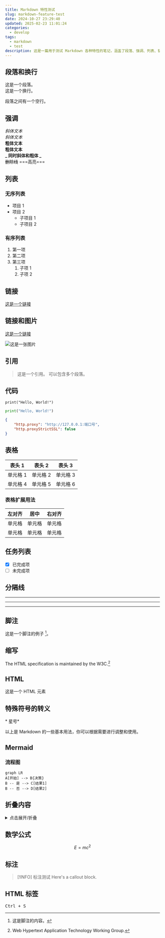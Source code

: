 ```yaml
---
title: Markdown 特性测试
slug: markdown-feature-test
date: 2024-10-27 23:29:40
updated: 2025-02-23 11:01:24
categories:
  - develop
tags:
  - markdown
  - test
description: 这是一篇用于测试 Markdown 各种特性的笔记，涵盖了段落、强调、列表、链接、图片、引用、代码、表格、任务列表、分隔线、脚注、缩写、HTML、特殊符号转义、Mermaid 流程图、折叠内容、数学公式、标注和 HTML 标签等。
---
```


## 段落和换行

这是一个段落。  
这是一个换行。

段落之间有一个空行。

## 强调

*斜体文本*  
*斜体文本*  
**粗体文本**  
**粗体文本**  
**_ 同时斜体和粗体 _**  
~~删除线~~
===高亮===

## 列表

### 无序列表

- 项目 1
- 项目 2
  - 子项目 1
  - 子项目 2

### 有序列表

1. 第一项
2. 第二项
3. 第三项
   1. 子项 1
   2. 子项 2

## 链接

[这是一个链接](http://www.example.com)

## 链接和图片

[这是一个链接](https://www.example.com "链接标题")

![这是一张图片](20250223110702978.png "图片标题")

## 引用

> 这是一个引用。
> 可以包含多个段落。

## 代码

`print("Hello, World!")`

```python
print("Hello, World!")
```

```json:settings.json
{
    "http.proxy": "http://127.0.0.1:端口号",
    "http.proxyStrictSSL": false
}
```

## 表格

| 表头 1 | 表头 2 | 表头 3 |
|-------|-------|-------|
| 单元格 1 | 单元格 2 | 单元格 3 |
| 单元格 4 | 单元格 5 | 单元格 6 |

### 表格扩展用法

| 左对齐 | 居中  | 右对齐 |
| :-- | :-: | --: |
| 单元格 | 单元格 | 单元格 |
| 单元格 | 单元格 | 单元格 |

## 任务列表

- [x] 已完成项
- [ ] 未完成项

## 分隔线

---

---

---

## 脚注

这是一个脚注的例子 [^1]。

## 缩写

The HTML specification is maintained by the W3C.[^2]

## HTML

<div>这是一个 HTML 元素</div>

## 特殊符号的转义

\* 星号\*

以上是 Markdown 的一些基本用法，你可以根据需要进行调整和使用。

## Mermaid

### 流程图

```mermaid
graph LR
A[开始] --> B{决策}
B -- 是 --> C[结果1]
B -- 否 --> D[结果2]
```

## 折叠内容

<details>
  <summary>点击展开/折叠</summary>
  这里是可以被折叠的内容…
</details>

## 数学公式

$$
E=mc^2
$$

## 标注

> [!INFO] 标注测试
> Here's a callout block.

## HTML 标签

<pre><kbd>Ctrl</kbd> + <kbd>S</kbd></pre>

[^1]: 这是脚注的内容。
[^2]: Web Hypertext Application Technology Working Group.
